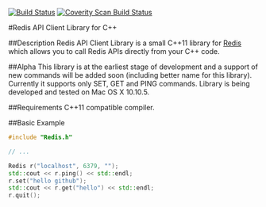 [![Build Status](https://travis-ci.org/msolomatin/redis-client-cpp.svg)](https://travis-ci.org/msolomatin/redis-client-cpp) [![Coverity Scan Build Status](https://scan.coverity.com/projects/6455/badge.svg)](https://scan.coverity.com/projects/msolomatin-redis-client-cpp)

#Redis API Client Library for C++

##Description
Redis API Client Library is a small C++11 library for [Redis](http://redis.io/) which allows you to call Redis APIs
directly from your C++ code.

##Alpha
This library is at the earliest stage of development and a support of new commands will be added soon (including better name for this library). Currently it supports only
SET, GET and PING commands. Library is being developed and tested on Mac OS X 10.10.5.

##Requirements
C++11 compatible compiler.

##Basic Example

```C++
#include "Redis.h"

// ...

Redis r("localhost", 6379, "");
std::cout << r.ping() << std::endl;
r.set("hello github");
std::cout << r.get("hello") << std::endl;
r.quit();
```
